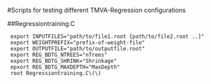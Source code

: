 #Scripts for testing different TMVA-Regression configurations

##Regressiontraining.C

     export INPUTFILES="path/to/file1.root [path/to/file2.root ..]"
     export WEIGHTPREFIX="prefix-of-weight-file" 
     export OUTPUTFILE="path/to/outputfile.root"
     export REG_BDTG_NTREES="nTrees"
     export REG_BDTG_SHRINK="Shrinkage"
     epxort REG_BDTG_MAXDEPTH="MaxDepth"
     root Regressiontraining.C\(\)
